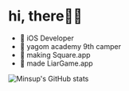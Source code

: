 # hi, there👋🏻

- 🌱 iOS Developer
- 🐻 yagom academy 9th camper
- 📱 making Square.app
- 📱 made LiarGame.app

![Minsup's GitHub stats](https://github-readme-stats.vercel.app/api?username=agilestarskim&theme=great-gatsby&show_icons=true)

